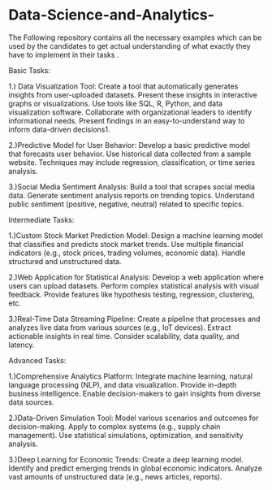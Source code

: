 # Data-Science-and-Analytics-
The Following repository contains all the necessary examples which can be used by the candidates to get actual understanding of what exactly they have to implement in their tasks .

Basic Tasks:

1.) Data Visualization Tool:
Create a tool that automatically generates insights from user-uploaded datasets.
Present these insights in interactive graphs or visualizations.
Use tools like SQL, R, Python, and data visualization software.
Collaborate with organizational leaders to identify informational needs.
Present findings in an easy-to-understand way to inform data-driven decisions1.

2.)Predictive Model for User Behavior:
Develop a basic predictive model that forecasts user behavior.
Use historical data collected from a sample website.
Techniques may include regression, classification, or time series analysis.

3.)Social Media Sentiment Analysis:
Build a tool that scrapes social media data.
Generate sentiment analysis reports on trending topics.
Understand public sentiment (positive, negative, neutral) related to specific topics.

Intermediate Tasks:

1.)Custom Stock Market Prediction Model:
Design a machine learning model that classifies and predicts stock market trends.
Use multiple financial indicators (e.g., stock prices, trading volumes, economic data).
Handle structured and unstructured data.

2.)Web Application for Statistical Analysis:
Develop a web application where users can upload datasets.
Perform complex statistical analysis with visual feedback.
Provide features like hypothesis testing, regression, clustering, etc.

3.)Real-Time Data Streaming Pipeline:
Create a pipeline that processes and analyzes live data from various sources (e.g., IoT devices).
Extract actionable insights in real time.
Consider scalability, data quality, and latency.

Advanced Tasks:

1.)Comprehensive Analytics Platform:
Integrate machine learning, natural language processing (NLP), and data visualization.
Provide in-depth business intelligence.
Enable decision-makers to gain insights from diverse data sources.

2.)Data-Driven Simulation Tool:
Model various scenarios and outcomes for decision-making.
Apply to complex systems (e.g., supply chain management).
Use statistical simulations, optimization, and sensitivity analysis.

3.)Deep Learning for Economic Trends:
Create a deep learning model.
Identify and predict emerging trends in global economic indicators.
Analyze vast amounts of unstructured data (e.g., news articles, reports).
